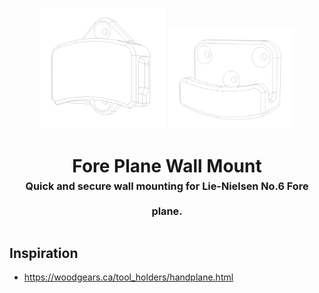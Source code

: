 <!-- 2023-08-14 -->

<p align="center">
  <img src="../../plans/plane-mount/wireframe1.png" width="40%"/>
  <img src="../../plans/plane-mount/wireframe2.png" width="40%"/>
</p>
<h1 align="center">
  Fore Plane Wall Mount
  <br>
  <sup><sub><sup>Quick and secure wall mounting for Lie-Nielsen No.6 Fore plane.<sup></sub>
</h1>


## Inspiration

- https://woodgears.ca/tool_holders/handplane.html
